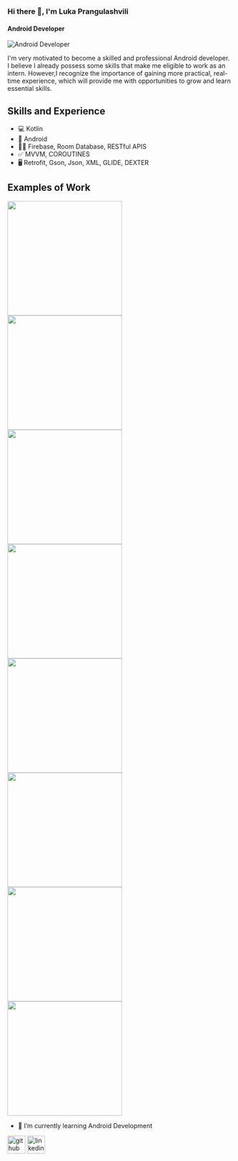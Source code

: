 ### Hi there 👋, I'm Luka Prangulashvili
#### Android Developer
![Android Developer](https://scontent.ftbs6-2.fna.fbcdn.net/v/t39.30808-6/409867894_7270557729650492_7361589403196147254_n.jpg?stp=dst-jpg_p960x960&_nc_cat=110&ccb=1-7&_nc_sid=3635dc&_nc_ohc=0mHd3dn7YLwAX8CqEEi&_nc_ht=scontent.ftbs6-2.fna&oh=00_AfCbVy8hUeG4jrXxM0HSE-xWOLc8iK9fctFuCr4zvkcd1Q&oe=657F4FA5)

I'm very motivated to become a skilled and professional Android developer. I believe I already possess some skills that make me eligible to work as an intern. However,I recognize the importance of gaining more practical, real-time experience, which will provide me with opportunities to grow and learn essential skills.

## Skills and Experience 

* 💻 Kotlin
* 📱 Android
* 👨‍💻 Firebase, Room Database, RESTful APIS
* ✅ MVVM, COROUTINES
* 🖥️ Retrofit, Gson, Json, XML, GLIDE, DEXTER

## Examples of Work

<img src = "Screenshot_20231214-144526_NewsAppMyself.jpg" width = "256"/>
<img src = "Screenshot_20231214-144538_NewsAppMyself.jpg" width = "256"/>
<img src = "Screenshot_20231214-144554_NewsAppMyself.jpg" width = "256"/>
<img src = "Screenshot_20231214-144621_FoodApp.jpg" width = "256"/>
<img src = "Screenshot_20231214-144632_FoodApp.jpg" width = "256"/>
<img src = "Screenshot_20231214-144644_FoodApp.jpg" width = "256"/>
<img src = "Screenshot_20231214-144700.jpg" width = "256"/>
<img src = "Screenshot_20231214-144952_Selfie.jpg" width = "256"/>




- 🌱 I’m currently learning Android Development 


[<img src='https://cdn.jsdelivr.net/npm/simple-icons@3.0.1/icons/github.svg' alt='github' height='40'>](https://github.com/Prangula)  [<img src='https://cdn.jsdelivr.net/npm/simple-icons@3.0.1/icons/linkedin.svg' alt='linkedin' height='40'>](https://www.linkedin.com/in/luka-prangulashvili-130173272//)  

